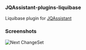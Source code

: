 ### JQAssistant-plugins-liquibase

Liquibase plugin for [JQAssistant](https://github.com/buschmais/jqassistant)

### Screenshots
![Next ChangeSet](https://github.com/axdotl/jqassistant-plugins-liquibase/blob/master/liquibase/screens/next_changeset.png)